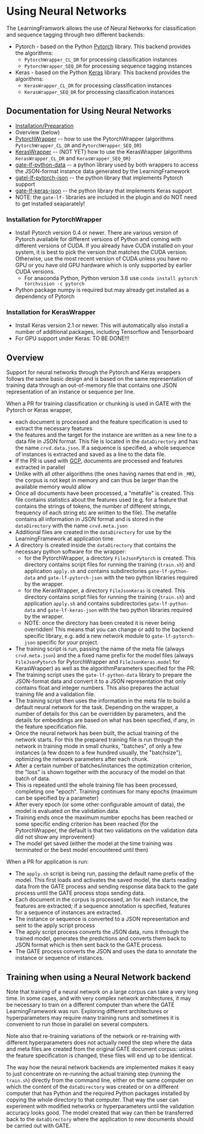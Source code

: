 # Using Neural Networks

The LearningFramwork allows the use of Neural Networks for classification
and sequence tagging through two different backends:

* Pytorch - based on the Python [Pytorch](https://pytorch.org/) library.
  This backend provides the algorithms:
  * `PytorchWrapper_CL_DR` for processing classification instances
  * `PytorchWrapper_SEQ_DR` for processing sequence tagging instances
* Keras - based on the Python [Keras](https://keras.io/) library.
  This backend provides the algorithms:
  * `KerasWrapper_CL_DR` for processing classification instances
  * `KerasWrapper_SEQ_DR` for processing classification instances

## Documentation for Using Neural Networks

* [Installation/Preparation](Preparation)
* Overview (below)
* [PytorchWrapper](Dnn_PytorchWrapper) -- how to use the PytorchWrapper (algorithms `PytorchWrapper_CL_DR` and `PytorchWrapper_SEQ_DR`)
* [KerasWrapper](Dnn_KerasWrapper) -- (NOT YET) how to use the KerasWrapper (algorithms `KerasWrapper_CL_DR` and `KerasWrapper_SEQ_DR`)
* [gate-lf-python-data](https://gatenlp.github.io/gate-lf-python-data/) -- a python library used by both wrappers to
  access the JSON-format instance data generated by the LearningFramework
* [gatel-lf-pytorch-json](https://gatenlp.github.io/gate-lf-pytorch-json/) -- the python library that implements Pytorch support
* [gate-lf-keras-json](https://github.com/GateNLP/gate-lf-keras-json) -- the python library that implements Keras support
* NOTE: the `gate-lf-` libraries are included in the plugin and do NOT need to
  get installed seaparately!


### Installation for PytorchWrapper

* Install Pytorch version 0.4 or newer. There are various version of Pytorch
  available for different versions of Python and coming with different versions of CUDA.
  If you already have CUDA installed on your system, it is best to pick the version
  that matches the CUDA version. Otherwise, use the most recent version of CUDA unless
  you have no GPU or you have old GPU hardware which is only supported by earlier CUDA versions.
  * For anaconda Python, Python version 3.6 use `conda install pytorch torchvision -c pytorch`
* Python package numpy is required but may already get installed as a dependency of Pytorch

### Installation for KerasWrapper

* Install Keras version 2.1 or newer. This will automatically also install a number of additional
  packages, including Tensorflow and Tensorboard
* For GPU support under Keras: TO BE DONE!!!

## Overview

Support for neural networks through the Pytorch and Keras wrappers follows the same basic
design and is based on the same representation of training data through an out-of-memory file
that contains one JSON representation of an instance or sequence per line.

When a PR for training classification or chunking is used in GATE with the Pytorch or Keras wrapper,
* each document is processed and the feature specification is used to extract the necessary features
* the features and the target for the instance are written as a new line to a data file in JSON format.
  This file is located in the `dataDirectory` and has the name `crvd.data.json`. If a sequence is specified,
  a whole sequence of instances is extracted and saved as a line to the data file.
* If the PR is used with [GCP](https://github.com/GateNLP/gcp), documents are processed and features extracted in parallel
* Unlike with all other algorithms (the ones having names that end in `_MR`), the corpus is not kept in memory
  and can thus be larger than the available memory would allow
* Once all documents have been processed, a "metafile" is created. This file contains statistics about the
  features used (e.g. for a feature that contains the strings of tokens, the number of different strings, frequency
  of each string etc are written to the file). The metafile contains all information in JSON format and is stored
  in the `dataDirectory` with the name `crvd.meta.json`
* Additional files are created in the `dataDirectory` for use by the LearningFramework at application time
* A directory is created inside the `dataDirectory` that contains the necessary python software for the wrapper:
  * for the PytorchWrapper, a directory `FileJsonPytorch` is created. This directory contains script files for
    running the training (`train.sh`) and application `apply.sh` and contains subdirectories `gate-lf-python-data`
    and `gate-lf-pytorch-json` with the two python libraries required by the wrapper.
  * for the KerasWrapper, a directory `FileJsonKeras` is created. This directory contains script files for
    running the training (`train.sh`) and application `apply.sh` and contains subdirectories `gate-lf-python-data`
    and `gate-lf-keras-json` with the two python libraries required by the wrapper.
  * NOTE: once the directory has been created it is never being overridden! This means that you can change or add
    to the backend specific library, e.g. add a new network module to `gate-lf-pytorch-json` specific for your project.
* The training script is run, passing the name of the meta file (always `crvd.meta.json`) and the a fixed name prefix for
  the model files (always `FileJsonPytorch` for PytorchWrapper and  `FileJsonKeras.model` for KerasWrapper) as well
  as the algorithmParameters specified for the PR.
* The training script uses the `gate-lf-python-data` library to prepare the JSON-format data and convert it to
  a JSON representation that only contains float and integer numbers. This also prepares the actual training file
  and a validation file.
* The training script then uses the information in the meta file to build a default neural network for the task.
  Depending on the wrapper, a number of details for this can be overridden by parameters, and the details for embeddings
  are based on what has been specified, if any, in the feature specification file.
* Once the neural network has been built, the actual training of the network starts. For this the prepared training
  file is run through the network in training mode in small chunks, "batches", of only a few instances (a few dozen to a few hundred usually, the "batchsize"), optimizing the network parameters after each chunk.
* After a certain number of batches/instances the optimization criterion, the "loss" is shown together with the
  accuracy of the model on that batch of data.
* This is repeated until the whole training file has been processed, completing one "epoch". Training continues
  for many epochs (maximum can be specified by a parameter)
* After every epoch (or some other configurable amount of data), the model is evaluated on the validation data.
* Training ends once the maximum number epochs has been reached or some specific ending criterion has been reached
  (for the PytorchWrapper, the default is that two validations on the validation data did not show any improvement)
* The model get saved (either the model at the time training was terminated or the best model encountered until then)

When a PR for application is run:
* The `apply.sh` script is being run, passing the default name prefix of the model. This first loads and activates
  the saved model, the starts reading data from the GATE process and sending response data back to the gate process until the GATE process stops sending data.
* Each document in the corpus is processed, an for each instance, the features are extracted; if a sequence
  annotation is specified, features for a sequence of instances are extracted.
* The instance or sequence is converted to a JSON representation and sent to the apply script process
* The apply script process converts the JSON data, runs it through the trained model, generates the predictions
  and converts them back to JSON format which is then sent back to the GATE process.
* The GATE process converts the JSON and uses the data to annotate the instance or sequence of instances.

## Training when using a Neural Network backend

Note that training of a neural network on a large corpus can take a very long time. In some cases, and with very
complex network architectures, it may be necessary to train on a different computer than where the GATE LearningFramework
was run. Exploring different architectures or hyperparameters may require many training runs and sometimes it
is convenient to run those in parallel on several computers.

Note also that re-training variations of the network or re-training with different hyperparameters does not
actually need the step where the data and meta files are created from the original GATE document corpus: unless
the feature specification is changed, these files will end up to be identical.

The way how the neural network backends are implemented makes it easy to just concentrate on re-running
the actual training step (running the `train.sh`) directly from the command line, either on the same
computer on which the content of the `dataDirectory` was created or on a different computer that has Python
and the required Python packages installed by copying the whole directory to that computer. That way
the user can experiment with modified networks or hyperparameters until the validation accuracy looks
good. The model created that way can then be transferred back to the `dataDirectory`  where the
application to new documents should be carried out with GATE.
